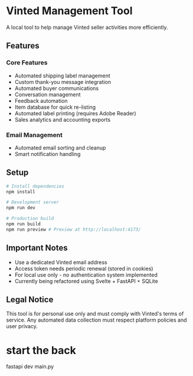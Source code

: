 # Vinted Management Tool

A local tool to help manage Vinted seller activities more efficiently.

## Features

### Core Features

- Automated shipping label management
- Custom thank-you message integration
- Automated buyer communications
- Conversation management
- Feedback automation
- Item database for quick re-listing
- Automated label printing (requires Adobe Reader)
- Sales analytics and accounting exports

### Email Management

- Automated email sorting and cleanup
- Smart notification handling

## Setup

```bash
# Install dependencies
npm install

# Development server
npm run dev

# Production build
npm run build
npm run preview # Preview at http://localhost:4173/
```

## Important Notes

- Use a dedicated Vinted email address
- Access token needs periodic renewal (stored in cookies)
- For local use only - no authentication system implemented
- Currently being refactored using Svelte + FastAPI + SQLite

## Legal Notice

This tool is for personal use only and must comply with Vinted's terms of service. Any automated data collection must respect platform policies and user privacy.



# start the back

 fastapi dev main.py 